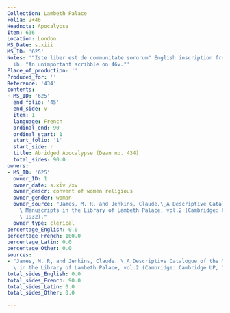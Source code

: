 ```yaml
---
Collection: Lambeth Palace
Folia: 2+46
Headnote: Apocalypse
Item: 636
Location: London
MS_Date: s.xiii
MS_ID: '625'
Notes: '"Iste liber est de communitate sororum" English inscription from s.xv on fol.
  ib; "An unimportant scribble on 46v."'
Place_of_production: ''
Produced_for: ''
Reference: '434'
contents:
- MS_ID: '625'
  end_folio: '45'
  end_side: v
  item: 1
  language: French
  ordinal_end: 90
  ordinal_start: 1
  start_folio: '1'
  start_side: r
  title: Abridged Apocalypse (Dean no. 434)
  total_sides: 90.0
owners:
- MS_ID: '625'
  owner_ID: 1
  owner_date: s.xiv /xv
  owner_descr: convent of women religious
  owner_gender: woman
  owner_source: "James, M. R, and Jenkins, Claude.\_A Descriptive Catalogue of the\
    \ Manuscripts in the Library of Lambeth Palace, vol.2 (Cambridge: Cambridge UP,\
    \ 1932)."
  owner_type: clerical
percentage_English: 0.0
percentage_French: 100.0
percentage_Latin: 0.0
percentage_Other: 0.0
sources:
- "James, M. R, and Jenkins, Claude. \_A Descriptive Catalogue of the Manuscripts\
  \ in the Library of Lambeth Palace, vol.2 (Cambridge: Cambridge UP, 1932)."
total_sides_English: 0.0
total_sides_French: 90.0
total_sides_Latin: 0.0
total_sides_Other: 0.0

---
```


